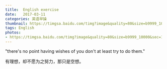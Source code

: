 ```yaml
---
title:  English exercise
date:   2017-03-11
categories: 英语早操
thumbnail: https://timgsa.baidu.com/timg?image&quality=80&size=b9999_10000&sec=1489248071447&di=041aee0de0d9a77041f7eb918fa3d829&imgtype=0&src=http%3A%2F%2Fpic1.win4000.com%2Fwallpaper%2F9%2F56c6b2397f4cf.jpg
tags: English
photos:
- https://timgsa.baidu.com/timg?image&quality=80&size=b9999_10000&sec=1489248071447&di=041aee0de0d9a77041f7eb918fa3d829&imgtype=0&src=http%3A%2F%2Fpic1.win4000.com%2Fwallpaper%2F9%2F56c6b2397f4cf.jpg
---
```


"there's no point having wishes of you don't at least try to do them."
<p>有理想，却不愿为之努力，那只是空想。</p>
